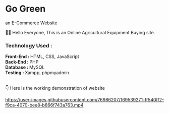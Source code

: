 # Go Green
an E-Commerce Website

👋👋 Hello Everyone, This is an Online Agricultural Equipment Buying site.

<h3> Technology Used :</h3>
<b> Front-End : </b>  HTML, CSS, JavaScript </br>
<b>Back-End : </b> PHP </br>
<b>Database : </b> MySQL </br>
<b>Testing : </b> Xampp, phpmyadmin </br> </br>

👇 Here is the working demonstration of website

https://user-images.githubusercontent.com/76986207/169539271-ff540ff2-f9ca-4070-bee8-b866f743a763.mp4

